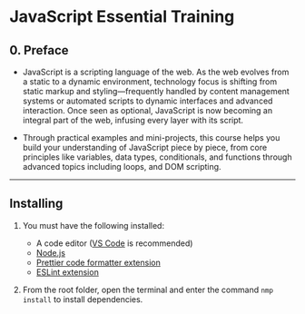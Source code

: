 # JavaScript Essential Training

## 0. Preface

- JavaScript is a scripting language of the web. As the web evolves from a static to a dynamic environment, technology focus is shifting from static markup and styling—frequently handled by content management systems or automated scripts to dynamic interfaces and advanced interaction. Once seen as optional, JavaScript is now becoming an integral part of the web, infusing every layer with its script.

- Through practical examples and mini-projects, this course helps you build your understanding of JavaScript piece by piece, from core principles like variables, data types, conditionals, and functions through advanced topics including loops, and DOM scripting.

---

## Installing

1. You must have the following installed:

   - A code editor ([VS Code](https://code.visualstudio.com/) is recommended)
   - [Node.js](https://nodejs.org/en/)
   - [Prettier code formatter extension](https://marketplace.visualstudio.com/items?itemName=esbenp.prettier-vscode)
   - [ESLint extension](https://marketplace.visualstudio.com/items?itemName=dbaeumer.vscode-eslint)

2. From the root folder, open the terminal and enter the command `nmp install` to install dependencies.
